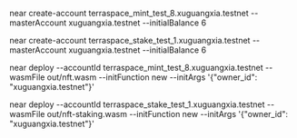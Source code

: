 near create-account terraspace_mint_test_8.xuguangxia.testnet --masterAccount xuguangxia.testnet --initialBalance 6

near create-account terraspace_stake_test_1.xuguangxia.testnet --masterAccount xuguangxia.testnet --initialBalance 6

near deploy --accountId terraspace_mint_test_8.xuguangxia.testnet --wasmFile out/nft.wasm --initFunction new --initArgs '{"owner_id": "xuguangxia.testnet"}'

near deploy --accountId terraspace_stake_test_1.xuguangxia.testnet --wasmFile out/nft-staking.wasm --initFunction new --initArgs '{"owner_id": "xuguangxia.testnet"}'